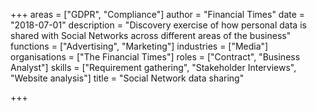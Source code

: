 +++
areas = ["GDPR", "Compliance"]
author = "Financial Times"
date = "2018-07-01"
description = "Discovery exercise of how personal data is shared with Social Networks across different areas of the business"
functions = ["Advertising", "Marketing"]
industries = ["Media"]
organisations = ["The Financial Times"]
roles = ["Contract", "Business Analyst"]
skills = ["Requirement gathering", "Stakeholder Interviews", "Website analysis"]
title = "Social Network data sharing"

+++
